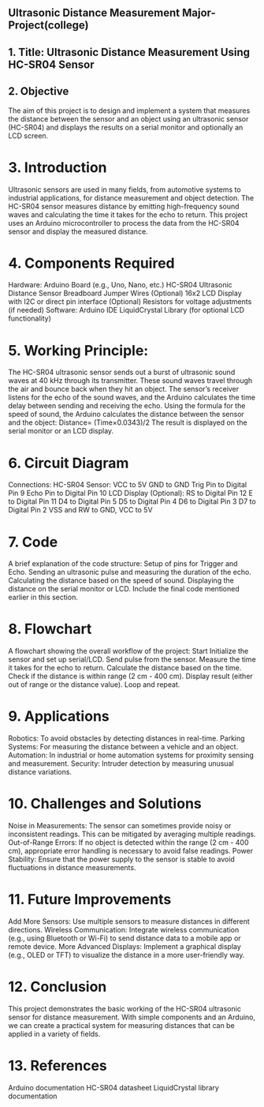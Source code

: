 ## Ultrasonic Distance Measurement Major-Project(college)
## 1. Title: Ultrasonic Distance Measurement Using HC-SR04 Sensor
## 2. Objective
The aim of this project is to design and implement a system that measures the distance between the sensor and an object using an ultrasonic sensor (HC-SR04) and displays the results on a serial monitor and optionally an LCD screen.
# 3. Introduction
Ultrasonic sensors are used in many fields, from automotive systems to industrial applications, for distance measurement and object detection. The HC-SR04 sensor measures distance by emitting high-frequency sound waves and calculating the time it takes for the echo to return.
This project uses an Arduino microcontroller to process the data from the HC-SR04 sensor and display the measured distance.
# 4. Components Required
Hardware:
Arduino Board (e.g., Uno, Nano, etc.)
HC-SR04 Ultrasonic Distance Sensor
Breadboard
Jumper Wires
(Optional) 16x2 LCD Display with I2C or direct pin interface
(Optional) Resistors for voltage adjustments (if needed)
Software:
Arduino IDE
LiquidCrystal Library (for optional LCD functionality)
# 5. Working Principle: 
The HC-SR04 ultrasonic sensor sends out a burst of ultrasonic sound waves at 40 kHz through its transmitter.
These sound waves travel through the air and bounce back when they hit an object.
The sensor’s receiver listens for the echo of the sound waves, and the Arduino calculates the time delay between sending and receiving the echo.
Using the formula for the speed of sound, the Arduino calculates the distance between the sensor and the object:
Distance=  (Time×0.0343)/2
​The result is displayed on the serial monitor or an LCD display.
# 6. Circuit Diagram
Connections:
HC-SR04 Sensor:
VCC to 5V
GND to GND
Trig Pin to Digital Pin 9
Echo Pin to Digital Pin 10
LCD Display (Optional):
RS to Digital Pin 12
E to Digital Pin 11
D4 to Digital Pin 5
D5 to Digital Pin 4
D6 to Digital Pin 3
D7 to Digital Pin 2
VSS and RW to GND, VCC to 5V
# 7. Code
A brief explanation of the code structure:
Setup of pins for Trigger and Echo.
Sending an ultrasonic pulse and measuring the duration of the echo.
Calculating the distance based on the speed of sound.
Displaying the distance on the serial monitor or LCD.
Include the final code mentioned earlier in this section.
# 8. Flowchart
A flowchart showing the overall workflow of the project:
Start
Initialize the sensor and set up serial/LCD.
Send pulse from the sensor.
Measure the time it takes for the echo to return.
Calculate the distance based on the time.
Check if the distance is within range (2 cm - 400 cm).
Display result (either out of range or the distance value).
Loop and repeat.
# 9. Applications
Robotics: To avoid obstacles by detecting distances in real-time.
Parking Systems: For measuring the distance between a vehicle and an object.
Automation: In industrial or home automation systems for proximity sensing and measurement.
Security: Intruder detection by measuring unusual distance variations.
# 10. Challenges and Solutions
Noise in Measurements: The sensor can sometimes provide noisy or inconsistent readings. 
This can be mitigated by averaging multiple readings.
Out-of-Range Errors: If no object is detected within the range (2 cm - 400 cm), 
appropriate error handling is necessary to avoid false readings.
Power Stability: Ensure that the power supply to the sensor is stable to avoid fluctuations in distance measurements.
# 11. Future Improvements
Add More Sensors: Use multiple sensors to measure distances in different directions.
Wireless Communication: Integrate wireless communication (e.g., using Bluetooth or Wi-Fi)
to send distance data to a mobile app or remote device.
More Advanced Displays: Implement a graphical display (e.g., OLED or TFT) 
to visualize the distance in a more user-friendly way.
# 12. Conclusion
This project demonstrates the basic working of the HC-SR04 ultrasonic sensor for distance measurement.
With simple components and an Arduino, we can create a practical system for measuring distances that can be applied in a variety of fields.
# 13. References
Arduino documentation
HC-SR04 datasheet
LiquidCrystal library documentation
